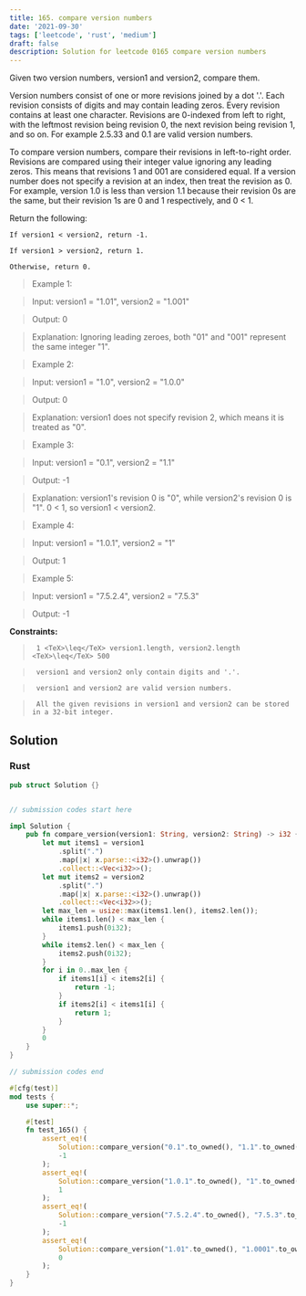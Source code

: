 ```yaml
---
title: 165. compare version numbers
date: '2021-09-30'
tags: ['leetcode', 'rust', 'medium']
draft: false
description: Solution for leetcode 0165 compare version numbers
---
```


 

  Given two version numbers, version1 and version2, compare them.

  

  

  Version numbers consist of one or more revisions joined by a dot '.'. Each revision consists of digits and may contain leading zeros. Every revision contains at least one character. Revisions are 0-indexed from left to right, with the leftmost revision being revision 0, the next revision being revision 1, and so on. For example 2.5.33 and 0.1 are valid version numbers.

  To compare version numbers, compare their revisions in left-to-right order. Revisions are compared using their integer value ignoring any leading zeros. This means that revisions 1 and 001 are considered equal. If a version number does not specify a revision at an index, then treat the revision as 0. For example, version 1.0 is less than version 1.1 because their revision 0s are the same, but their revision 1s are 0 and 1 respectively, and 0 < 1.

  Return the following:

  

  	If version1 < version2, return -1.

  	If version1 > version2, return 1.

  	Otherwise, return 0.

  

   

 >   Example 1:

  

 >   Input: version1 <TeX>=</TeX> "1.01", version2 <TeX>=</TeX> "1.001"

 >   Output: 0

 >   Explanation: Ignoring leading zeroes, both "01" and "001" represent the same integer "1".

  

 >   Example 2:

  

 >   Input: version1 <TeX>=</TeX> "1.0", version2 <TeX>=</TeX> "1.0.0"

 >   Output: 0

 >   Explanation: version1 does not specify revision 2, which means it is treated as "0".

  

 >   Example 3:

  

 >   Input: version1 <TeX>=</TeX> "0.1", version2 <TeX>=</TeX> "1.1"

 >   Output: -1

 >   Explanation: version1's revision 0 is "0", while version2's revision 0 is "1". 0 < 1, so version1 < version2.

  

 >   Example 4:

  

 >   Input: version1 <TeX>=</TeX> "1.0.1", version2 <TeX>=</TeX> "1"

 >   Output: 1

  

 >   Example 5:

  

 >   Input: version1 <TeX>=</TeX> "7.5.2.4", version2 <TeX>=</TeX> "7.5.3"

 >   Output: -1

  

   

  **Constraints:**

  

 >   	1 <TeX>\leq</TeX> version1.length, version2.length <TeX>\leq</TeX> 500

 >   	version1 and version2 only contain digits and '.'.

 >   	version1 and version2 are valid version numbers.

 >   	All the given revisions in version1 and version2 can be stored in a 32-bit integer.


## Solution
### Rust
```rust
pub struct Solution {}


// submission codes start here

impl Solution {
    pub fn compare_version(version1: String, version2: String) -> i32 {
        let mut items1 = version1
            .split(".")
            .map(|x| x.parse::<i32>().unwrap())
            .collect::<Vec<i32>>();
        let mut items2 = version2
            .split(".")
            .map(|x| x.parse::<i32>().unwrap())
            .collect::<Vec<i32>>();
        let max_len = usize::max(items1.len(), items2.len());
        while items1.len() < max_len {
            items1.push(0i32);
        }
        while items2.len() < max_len {
            items2.push(0i32);
        }
        for i in 0..max_len {
            if items1[i] < items2[i] {
                return -1;
            }
            if items2[i] < items1[i] {
                return 1;
            }
        }
        0
    }
}

// submission codes end

#[cfg(test)]
mod tests {
    use super::*;

    #[test]
    fn test_165() {
        assert_eq!(
            Solution::compare_version("0.1".to_owned(), "1.1".to_owned()),
            -1
        );
        assert_eq!(
            Solution::compare_version("1.0.1".to_owned(), "1".to_owned()),
            1
        );
        assert_eq!(
            Solution::compare_version("7.5.2.4".to_owned(), "7.5.3".to_owned()),
            -1
        );
        assert_eq!(
            Solution::compare_version("1.01".to_owned(), "1.0001".to_owned()),
            0
        );
    }
}

```
